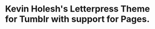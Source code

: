 Kevin Holesh's Letterpress Theme for Tumblr with support for Pages.
==============================

